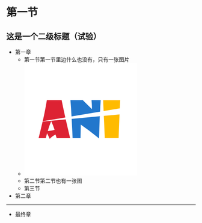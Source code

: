 # 第一节

## 这是一个二级标题（试验）

* 第一章
  * 第一节第一节里边什么也没有，只有一张图片
  * ![ts](/ANI.png )
  * 第二节第二节也有一张图
  * 第三节
* 第二章

-----

* 最终章

